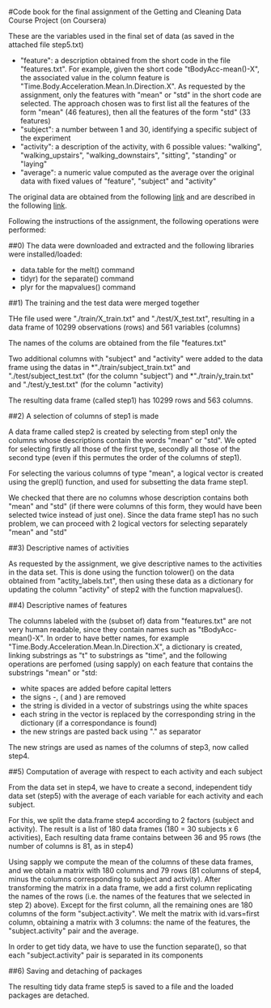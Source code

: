 #Code book for the final assignment of the Getting and Cleaning Data Course Project (on Coursera)

These are the variables used in the final set of data (as saved in the attached file step5.txt)

* "feature": a description obtained from the short code in the file "features.txt". For example, given the short code "tBodyAcc-mean()-X", the associated value in the column feature is "Time.Body.Acceleration.Mean.In.Direction.X". As requested by the assignment, only the features with "mean" or "std" in the short code are selected. The approach chosen was to first list all the features of the form "mean" (46 features), then all the features of the form "std" (33 features)
* "subject": a number between 1 and 30, identifying a specific subject of the experiment
* "activity": a description of the activity, with 6 possible values: "walking", "walking_upstairs", "walking_downstairs", "sitting", "standing" or "laying"
* "average": a numeric value computed as the average over the original data with fixed values of "feature", "subject" and "activity"

The original data are obtained from the following [link](https://d396qusza40orc.cloudfront.net/getdata%2Fprojectfiles%2FUCI%20HAR%20Dataset.zip)
and are described in the following [link](http://archive.ics.uci.edu/ml/datasets/Human+Activity+Recognition+Using+Smartphones).

Following the instructions of the assignment, the following operations were performed:

##0) The data were downloaded and extracted and the following libraries were installed/loaded:

* data.table for the melt() command
* tidyr) for the separate() command
* plyr for the mapvalues() command

##1) The training and the test data were merged together

THe file used were "./train/X\_train.txt" and "./test/X\_test.txt", resulting in a data frame of 10299 observations (rows) and 561 variables (columns)

The names of the colums are obtained from the file "features.txt"

Two additional columns with "subject" and "activity" were added to the data frame using the datas in 
*"./train/subject\_train.txt" and "./test/subject\_test.txt" (for the column "subject") and
*"./train/y\_train.txt" and "./test/y\_test.txt" (for the column "activity)

The resulting data frame (called step1) has 10299 rows and 563 columns.

##2) A selection of columns of step1 is made

A data frame called step2 is created by selecting from step1 only the columns whose descriptions contain the words "mean" or "std". We opted for selecting firstly all those of the first type, secondly all those of the second type (even if this permutes the order of the columns of step1).

For selecting the various columns of type "mean", a logical vector is created using the grepl() function, and used for subsetting the data frame step1.

We checked that there are no columns whose description contains both "mean" and "std" (if there were columns of this form, they would have been selected twice instead of just one). Since the data frame step1 has no such problem, we can proceed with 2 logical vectors for selecting separately "mean" and "std"

##3) Descriptive names of activities 

As requested by the assignment, we give descriptive names to the activities in the data set. This is done using the function tolower() on the data obtained from "actity_labels.txt", then using these data as a dictionary for updating the column "activity" of step2 with the function mapvalues().

##4) Descriptive names of features

The columns labeled with the (subset of) data from "features.txt" are not very human readable, since they contain names such as 
"tBodyAcc-mean()-X". In order to have better names, for example "Time.Body.Acceleration.Mean.In.Direction.X", a dictionary is created, linking substrings as "t" to substrings as "time", and the following operations are perfomed (using sapply) on each feature that contains the substrings "mean" or "std:

* white spaces are added before capital letters
* the signs -, ( and ) are removed
* the string is divided in a vector of substrings using the white spaces
* each string in the vector is replaced by the corresponding string in the dictionary (if a correspondance is found)
* the new strings are pasted back using "." as separator

The new strings are used as names of the columns of step3, now called step4.

##5) Computation of average with respect to each activity and each subject

From the data set in step4, we have to create a second, independent tidy data set (step5) with the average of each variable for each activity and each subject.

For this, we split the data.frame step4 according to 2 factors (subject and activity).
The result is a list of 180 data frames (180 = 30 subjects x 6 activities), 
Each resulting data frame contains between 36 and 95 rows (the number of columns is 81, as in step4)

Using sapply we compute the mean of the columns of these data frames, and we obtain a matrix with 180 columns and 79 rows (81 columns of step4, minus the columns corresponding to subject and activity). After transforming the matrix in a data frame, we add a first column replicating the names of the rows (i.e. the names of the features that we selected in step 2) above). Except for the first column, all the remaining ones are 180 columns of the form "subject.activity". We melt the matrix with id.vars=first column, obtaining a matrix with 3 columns: the name of the features, the "subject.activity" pair and the average.

In order to get tidy data, we have to use the function separate(), so that each "subject.activity" pair is separated in its components

##6) Saving and detaching of packages

The resulting tidy data frame step5 is saved to a file and the loaded packages are detached.
